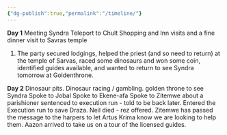 ```yaml
---
{"dg-publish":true,"permalink":"/timeline/"}
---
```


**Day 1**
Meeting Syndra
Teleport to Chult
Shopping and Inn visits and a fine dinner
visit to Savras temple

1. The party secured lodgings, helped the priest (and so need to return) at the temple of Sarvas, raced some dinosaurs and won some coin, identified guides available, and wanted to return to see Syndra tomorrow at Goldenthrone.

**Day 2** 
Dinosaur pits.
Dinosaur racing / gambling.
golden throne to see Syndra
Spoke to Jobal
Spoke to Ekene-afa
Spoke to Zitemwe about a parishioner sentenced to execution run - told to be back later.
Entered the Execution run to save Draza.
Neil died - rez offered.
Zitemwe has passed the message to the harpers to let Artus Krima know we are looking to help them.
Aazon arrived to take us on a tour of the licensed guides.









